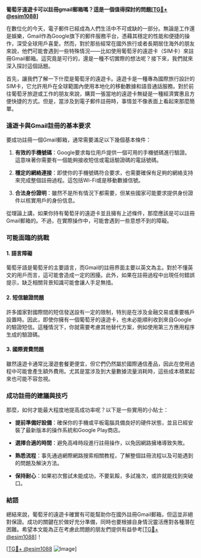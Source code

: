 **葡萄牙遠遊卡可以註冊gmail郵箱嗎？這是一個值得探討的問題[[TG💪+ @esim1088](https://t.me/s/esim1088)]**

在數位化的今天，電子郵件已經成為人們生活中不可或缺的一部分。無論是工作還是娛樂，Gmail作為Google旗下的郵件服務平台，憑藉其穩定的性能和便捷的操作，深受全球用戶喜愛。然而，對於那些經常在國外旅行或者長期居住海外的朋友來說，他們可能會遇到一些特殊情況——比如使用葡萄牙的遠遊卡（SIM卡）來註冊Gmail郵箱。這究竟是可行的，還是一種不切實際的想法呢？接下來，我們就來深入探討這個話題。

首先，讓我們了解一下什麼是葡萄牙的遠遊卡。遠遊卡是一種專為國際旅行設計的SIM卡，它允許用戶在全球範圍內使用本地化的移動數據和語音通話服務。對於前往葡萄牙旅遊或工作的朋友來說，購買一張當地的遠遊卡無疑是一種經濟實惠且方便快捷的方式。但是，當涉及到電子郵件註冊時，事情並不像表面上看起來那麼簡單。

### 遠遊卡與Gmail註冊的基本要求

要成功註冊一個Gmail郵箱，通常需要滿足以下幾個基本條件：

1. **有效的手機號碼**：Google要求每位用戶提供一個可用的手機號碼進行驗證。這意味著你需要有一個能夠接收短信或電話驗證碼的電話號碼。
   
2. **穩定的網絡連接**：即使你的手機號碼符合要求，也需要確保有足夠的網絡支持來完成整個註冊過程。這包括Wi-Fi或是移動數據信號。

3. **合法身份證明**：雖然不是所有情況下都需要，但某些國家可能要求提供身份證件以核實用戶的身份信息。

從理論上講，如果你持有葡萄牙的遠遊卡並且擁有上述條件，那麼應該是可以註冊Gmail郵箱的。不過，在實際操作中，可能會遇到一些意想不到的障礙。

### 可能面臨的挑戰

#### 1. 語言障礙
葡萄牙語是葡萄牙的主要語言，而Gmail的註冊界面主要以英文為主。對於不懂英文的用戶而言，這可能會造成一定的困擾。此外，如果在註冊過程中出現任何錯誤提示，缺乏相關背景知識可能會讓人手足無措。

#### 2. 短信驗證問題
許多國家對國際間的短信發送設有一定的限制，特別是在涉及金融交易或重要帳戶設置時。因此，即使你擁有一個葡萄牙的遠遊卡，也未必能順利收到來自Google的驗證短信。這種情況下，你就需要考慮其他替代方案，例如使用第三方應用程序生成的驗證碼。

#### 3. 國際資費問題
雖然遠遊卡通常比漫遊套餐更便宜，但它們仍然屬於國際通信產品，因此在使用過程中可能會產生額外費用。尤其是當涉及到大量數據流量消耗時，這些成本積累起來也可能不容忽視。

### 成功註冊的建議與技巧

那麼，如何才能最大程度地提高成功率呢？以下是一些實用的小貼士：

- **提前準備好設備**：確保你的手機或平板電腦具備良好的硬件狀態，並且已經安裝了最新版本的操作系統和Google Play商店。
  
- **選擇合適的時間**：避免高峰時段進行註冊操作，以免因網路擁堵導致失敗。

- **熟悉流程**：事先通過網際網路搜索相關教程，了解整個註冊流程以及可能遇到的問題及解決方法。

- **保持耐心**：如果初次嘗試未能成功，不要氣餒，多試幾次，或許就能找到突破口。

### 結語

總結來說，葡萄牙的遠遊卡確實有可能幫助你在國外註冊Gmail郵箱，但這並非絕對保證。成功的關鍵在於做好充分準備，同時也要根據自身情況靈活應對各種潛在困難。希望本文能為正在考慮此問題的朋友們提供有益參考[[TG💪+ @esim1088](https://t.me/s/esim1088)]！

[[TG💪+ @esim1088](https://t.me/s/esim1088) ![Image](https://i.postimg.cc/4NQfJmqS/Snipaste-2025-05-13-00-14-12.png)]